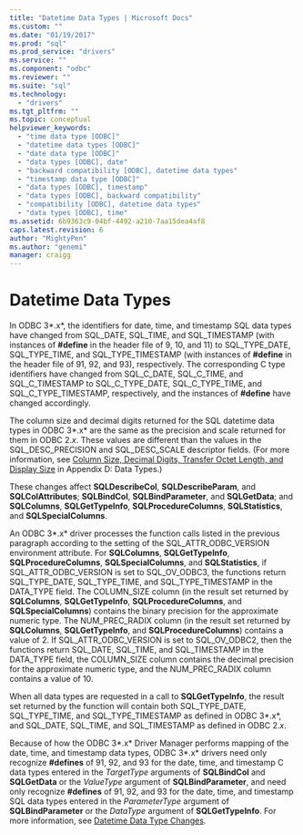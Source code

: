 ```yaml
---
title: "Datetime Data Types | Microsoft Docs"
ms.custom: ""
ms.date: "01/19/2017"
ms.prod: "sql"
ms.prod_service: "drivers"
ms.service: ""
ms.component: "odbc"
ms.reviewer: ""
ms.suite: "sql"
ms.technology: 
  - "drivers"
ms.tgt_pltfrm: ""
ms.topic: conceptual
helpviewer_keywords: 
  - "time data type [ODBC]"
  - "datetime data types [ODBC]"
  - "date data type [ODBC]"
  - "data types [ODBC], date"
  - "backward compatibility [ODBC], datetime data types"
  - "timestamp data type [ODBC]"
  - "data types [ODBC], timestamp"
  - "data types [ODBC], backward compatibility"
  - "compatibility [ODBC], datetime data types"
  - "data types [ODBC], time"
ms.assetid: 6b9363c9-04bf-4492-a210-7aa15dea4af8
caps.latest.revision: 6
author: "MightyPen"
ms.author: "genemi"
manager: craigg
---
```

# Datetime Data Types
In ODBC 3*.x*, the identifiers for date, time, and timestamp SQL data types have changed from SQL_DATE, SQL_TIME, and SQL_TIMESTAMP (with instances of **#define** in the header file of 9, 10, and 11) to SQL_TYPE_DATE, SQL_TYPE_TIME, and SQL_TYPE_TIMESTAMP (with instances of **#define** in the header file of 91, 92, and 93), respectively. The corresponding C type identifiers have changed from SQL_C_DATE, SQL_C_TIME, and SQL_C_TIMESTAMP to SQL_C_TYPE_DATE, SQL_C_TYPE_TIME, and SQL_C_TYPE_TIMESTAMP, respectively, and the instances of **#define** have changed accordingly.  
  
 The column size and decimal digits returned for the SQL datetime data types in ODBC 3*.x* are the same as the precision and scale returned for them in ODBC 2.*x*. These values are different than the values in the SQL_DESC_PRECISION and SQL_DESC_SCALE descriptor fields. (For more information, see [Column Size, Decimal Digits, Transfer Octet Length, and Display Size](../../../odbc/reference/appendixes/column-size-decimal-digits-transfer-octet-length-and-display-size.md) in Appendix D: Data Types.)  
  
 These changes affect **SQLDescribeCol**, **SQLDescribeParam**, and **SQLColAttributes**; **SQLBindCol**, **SQLBindParameter**, and **SQLGetData**; and **SQLColumns**, **SQLGetTypeInfo**, **SQLProcedureColumns**, **SQLStatistics**, and **SQLSpecialColumns**.  
  
 An ODBC 3*.x* driver processes the function calls listed in the previous paragraph according to the setting of the SQL_ATTR_ODBC_VERSION environment attribute. For **SQLColumns**, **SQLGetTypeInfo**, **SQLProcedureColumns**, **SQLSpecialColumns**, and **SQLStatistics**, if SQL_ATTR_ODBC_VERSION is set to SQL_OV_ODBC3, the functions return SQL_TYPE_DATE, SQL_TYPE_TIME, and SQL_TYPE_TIMESTAMP in the DATA_TYPE field. The COLUMN_SIZE column (in the result set returned by **SQLColumns**, **SQLGetTypeInfo**, **SQLProcedureColumns**, and **SQLSpecialColumns**) contains the binary precision for the approximate numeric type. The NUM_PREC_RADIX column (in the result set returned by **SQLColumns**, **SQLGetTypeInfo**, and **SQLProcedureColumns**) contains a value of 2. If SQL_ATTR_ODBC_VERSION is set to SQL_OV_ODBC2, then the functions return SQL_DATE, SQL_TIME, and SQL_TIMESTAMP in the DATA_TYPE field, the COLUMN_SIZE column contains the decimal precision for the approximate numeric type, and the NUM_PREC_RADIX column contains a value of 10.  
  
 When all data types are requested in a call to **SQLGetTypeInfo**, the result set returned by the function will contain both SQL_TYPE_DATE, SQL_TYPE_TIME, and SQL_TYPE_TIMESTAMP as defined in ODBC 3*.x*, and SQL_DATE, SQL_TIME, and SQL_TIMESTAMP as defined in ODBC 2.*x*.  
  
 Because of how the ODBC 3*.x* Driver Manager performs mapping of the date, time, and timestamp data types, ODBC 3*.x* drivers need only recognize **#defines** of 91, 92, and 93 for the date, time, and timestamp C data types entered in the *TargetType* arguments of **SQLBindCol** and **SQLGetData** or the *ValueType* argument of **SQLBindParameter**, and need only recognize **#defines** of 91, 92, and 93 for the date, time, and timestamp SQL data types entered in the *ParameterType* argument of **SQLBindParameter** or the *DataType* argument of **SQLGetTypeInfo**. For more information, see [Datetime Data Type Changes](../../../odbc/reference/develop-app/datetime-data-type-changes.md).
